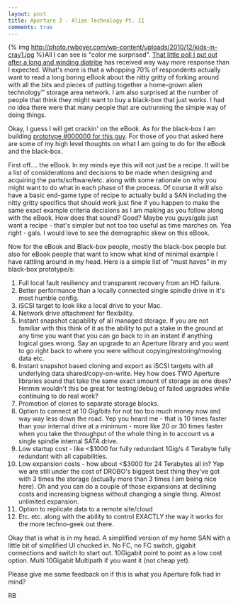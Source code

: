```yaml
---
layout: post
title: Aperture 3 - Alien Technology Pt. II
comments: true
---
```

{% img http://photo.rwboyer.com/wp-content/uploads/2010/12/kids-in-cray1.jpg %}All I can see is "color me surprised". <a href="http://photo.rwboyer.com/2010/12/15/aperture-3-and-alien-technology/">That little poll I put out after a long and winding diatribe</a> has received way way more response than I expected. What's more is that a whopping 70% of respondents actually want to read a long boring eBook about the nitty gritty of forking around with all the bits and pieces of putting together a home-grown alien technology™ storage area network. I am also surprised at the number of people that think they might want to buy a black-box that just works. I had no idea there were that many people that are outrunning the simple way of doing things.

Okay, I guess I will get crackin' on the eBook. As for the black-box I am building <a href="http://blog.lesterpickerphoto.com/">prototype #000000 for this guy</a>. For those of you that asked here are some of my high level thoughts on what I am going to do for the eBook and the black-box.

First off.... the eBook. In my minds eye this will not just be a recipe. It will be a list of considerations and decisions to be made when designing and acquiring the parts/software/etc. along with some rationale on why you might want to do what in each phase of the process. Of course it will also have a basic end-game type of recipe to actually build a SAN including the nitty gritty specifics that should work just fine if you happen to make the same exact example criteria decisions as I am making as you follow along with the eBook. How does that sound? Good? Maybe you guys/gals just want a recipe - that's simpler but not too too useful as time marches on. Yea right - gals. I would love to see the demographic skew on this eBook.

Now for the eBook and Black-box people, mostly the black-box people but also for eBook people that want to know what kind of minimal example I have rattling around in my head. Here is a simple list of "must haves" in my black-box prototype/s:
<ol>
	<li>Full local fault resiliency and transparent recovery from an HD failure.</li>
	<li>Better performance than a locally connected single spindle drive in it's most humble config.</li>
	<li>iSCSI target to look like a local drive to your Mac.</li>
	<li>Network drive attachment for flexibility.</li>
	<li>Instant snapshot capability of all managed storage. If you are not familiar with this think of it as the ability to put a stake in the ground at any time you want that you can go back to in an instant if anything logical goes wrong. Say an upgrade to an Aperture library and you want to go right back to where you were without copying/restoring/moving data etc.</li>
	<li>Instant snapshot based cloning and export as iSCSI targets with all underlying data shared/copy-on-write. Hey how does TWO Aperture libraries sound that take the same exact amount of storage as one does? Hmmm wouldn't this be great for testing/debug of failed upgrades while continuing to do real work?</li>
	<li>Promotion of clones to separate storage blocks.</li>
	<li>Option to connect at 10 Gig/bits for not too too much money now and way way less down the road. Yep you heard me - that is 10 times faster than your internal drive at a minimum - more like 20 or 30 times faster when you take the throughput of the whole thing in to account vs a single spindle internal SATA drive.</li>
	<li>Low startup cost - like &lt;$1000 for fully redundant 1Gig/s 4 Terabyte fully redundant with all capabilities.</li>
	<li>Low expansion costs - how about &lt;$3000 for 24 Terabytes all in? Yep we are still under the cost of DROBO's biggest best thing they've got with 3 times the storage (actually more than 3 times I am being nice here). Oh and you can do a couple of those expansions at declining costs and increasing bigness without changing a single thing. Almost unlimited expansion.</li>
	<li>Option to replicate data to a remote site/cloud</li>
	<li>Etc. etc. along with the ability to control EXACTLY the way it works for the more techno-geek out there.</li>
</ol>
Okay that is what is in my head. A simplified version of my home SAN with a little bit of simplified UI chucked in. No FC, no FC switch, gigabit connections and switch to start out. 10Gigabit point to point as a low cost option. Multi 10Gigabit Multipath if you want it (not cheap yet).

Please give me some feedback on if this is what you Aperture folk had in mind?

RB
